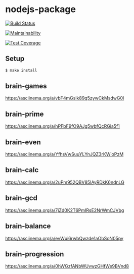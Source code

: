 # nodejs-package

[![Build Status](https://travis-ci.org/57Viktor57/project-lvl1-s328.svg?branch=master)](https://travis-ci.org/57Viktor57/project-lvl1-s328)

[![Maintainability](https://api.codeclimate.com/v1/badges/b5dc191f08c734cd1772/maintainability)](https://codeclimate.com/github/57Viktor57/project-lvl1-s328/maintainability)

[![Test Coverage](https://api.codeclimate.com/v1/badges/b5dc191f08c734cd1772/test_coverage)](https://codeclimate.com/github/57Viktor57/project-lvl1-s328/test_coverage)

## Setup

```sh
$ make install
```

## brain-games

https://asciinema.org/a/vbF4mGsIk89q5zywCkMsdwG0l


## brain-prime

https://asciinema.org/a/hPFbF9fO9AJg5wbfQcRGia5f1

## brain-even

https://asciinema.org/a/YfhsVwSuuYLYnJQZ3rKWioPzM

## brain-calc

https://asciinema.org/a/2uPm952QBV85IAyRDkK6ndnLG

## brain-gcd

https://asciinema.org/a/7jZd0K2T6PmIRsE2NrWmCJVbg

## brain-balance

https://asciinema.org/a/evWui6rwbQwzde1aObSoN05py

## brain-progression

https://asciinema.org/a/0hWGzfANbWUvwzGHfWe9BVnd8







